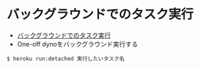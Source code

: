 # バックグラウンドでのタスク実行
- [バックグラウンドでのタスク実行](https://devcenter.heroku.com/ja/articles/one-off-dynos#running-tasks-in-background)
- One-off dynoをバックグラウンド実行する
```
$ heroku run:detached 実行したいタスク名
```
